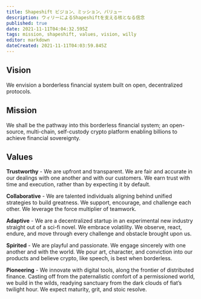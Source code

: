 ```yaml
---
title: Shapeshift ビジョン、ミッション、バリュー
description: ウィリーによるShapeshiftを支える核となる信念
published: true
date: 2021-11-11T04:04:32.595Z
tags: mission, shapeshift, values, vision, willy
editor: markdown
dateCreated: 2021-11-11T04:03:59.845Z
---
```


## Vision
We envision a borderless financial system built on open, decentralized protocols.

## Mission
We shall be the pathway into this borderless financial system; an open-source, multi-chain, self-custody crypto platform enabling billions to achieve financial sovereignty.

## Values

**Trustworthy** - We are upfront and transparent. We are fair and accurate in our dealings with one another and with our customers. We earn trust with time and execution, rather than by expecting it by default.

**Collaborative** - We are talented individuals aligning behind unified strategies to build greatness. We support, encourage, and challenge each other. We leverage the force multiplier of teamwork.

**Adaptive** - We are a decentralized startup in an experimental new industry straight out of a sci-fi novel. We embrace volatility. We observe, react, endure, and move through every challenge and obstacle brought upon us.

**Spirited** - We are playful and passionate. We engage sincerely with one another and with the world. We pour art, character, and conviction into our products and believe crypto, like speech, is best when borderless.

**Pioneering** - We innovate with digital tools, along the frontier of distributed finance. Casting off from the paternalistic comfort of a permissioned world, we build in the wilds, readying sanctuary from the dark clouds of fiat’s twilight hour. We expect maturity, grit, and stoic resolve.